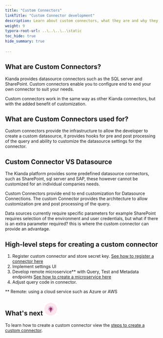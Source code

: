 ```yaml
---
title: "Custom Connectors"
linkTitle: "Custom Connector development"
description: Learn about custom connectors, what they are and why they are used
weight: 9
typora-root-url: ..\..\..\..\static
toc_hide: true
hide_summary: true

---
```

## What are Custom Connectors? 

Kianda provides datasource connectors such as the SQL server and SharePoint. Custom connectors enable you to configure end to end your own connector to suit your needs. 

Custom connectors work in the same way as other Kianda connectors, but with the added benefit of customization.

## What are Custom Connectors used for?

Custom connectors provide the infrastructure to allow the developer to create a custom datasource, it provides hooks for pre and post processing of the query and ability to customize the datasource settings for the connector. 

## Custom Connector VS Datasource

The Kianda platform provides some predefined datasource connectors, such as SharePoint, sql server and SAP, these however cannot be customized for an individual companies needs. 

Custom Connectors provide end to end customization for Datasource Connections. The custom Connector provides the architecture to allow customization pre and post processing of the query. 

Data sources currently require specific parameters for example SharePoint requires selection of the environment and user credentials, but what if there is an extra parameter required? this is where the custom connector can provide an advantage.  





## High-level steps for creating a custom connector

1. Register custom connector and store secret key. [See how to register a connector here ](/docs/low-code/custom-connector/steps-to-create/#register-new-connector)
2. Implement settings UI 
3. Develop remote microservice** with Query, Test and Metadata endpoints [See how to create a microservice here](/docs/low-code/custom-connector/create-microservice/)		 
4. Adjust query code in connector.

**  Remote: using a cloud service such as Azure or AWS

## What's next ![Idea icon](/images/18.png)

To learn how to create a custom connector view the [steps to create a custom connector](/docs/low-code/custom-connector/steps-to-create/).